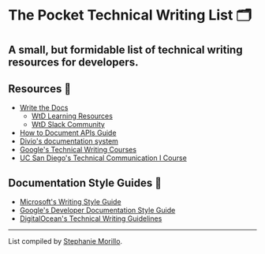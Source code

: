 # The Pocket Technical Writing List 🗂
A small, but formidable list of technical writing resources for developers.
---
## Resources 📝
- [Write the Docs](www.writethedocs.org)
  - [WtD Learning Resources](https://www.writethedocs.org/about/learning-resources/)
  - [WtD Slack Community](https://www.writethedocs.org/slack/)
- [How to Document APIs Guide](https://idratherbewriting.com/learnapidoc/)
- [Divio's documentation system](https://documentation.divio.com/)
- [Google's Technical Writing Courses](https://developers.google.com/tech-writing)
- [UC San Diego's Technical Communication I Course](https://extension.ucsd.edu/courses-and-programs/technical-communication-i)

## Documentation Style Guides 📕
- [Microsoft's Writing Style Guide](https://docs.microsoft.com/en-us/style-guide/welcome/)
- [Google's Developer Documentation Style Guide](https://developers.google.com/style)
- [DigitalOcean's Technical Writing Guidelines](https://www.digitalocean.com/community/tutorials/digitalocean-s-technical-writing-guidelines)

---
List compiled by [Stephanie Morillo](www.stephaniemorillo.co/links).
